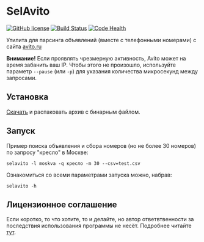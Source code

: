 # SelAvito

[![GitHub license](https://img.shields.io/badge/license-MIT-blue.svg)](https://github.com/kulapard/selavito/blob/master/LICENSE)
[![Build Status](https://travis-ci.org/kulapard/selavito.svg?branch=master)](https://travis-ci.org/kulapard/selavito)
[![Code Health](https://landscape.io/github/kulapard/selavito/master/landscape.svg?style=flat)](https://landscape.io/github/kulapard/selavito/master)

Утилита для парсинга объявлений (вместе с телефонными номерами) с сайта [avito.ru](https://avito.ru)

**Внимание!** Если проявлять чрезмерную активность, Avito может на время забанить ваш IP.
Чтобы этого не произошло, используйте параметр ```--pause``` (или ```-p```) для указания количества микросекунд между запросами.


## Установка
[Скачать](https://github.com/kulapard/selavito/releases/latest) и распаковать архив с бинарным файлом.

## Запуск
Пример поиска объявления и сбора номеров (но не более 30 номеров) по запросу "кресло" в Москве:
```
selavito -l moskva -q кресло -m 30 --csv=test.csv
```

Ознакомиться со всеми параметрами запуска можно, набрав:
```
selavito -h
```

## Лицензионное соглашение
Если коротко, то что хотите, то и делайте, но автор ответвтвенности за последствия использования программы не несёт. Подробнее читайте [тут](https://github.com/kulapard/selavito/blob/master/LICENSE).
